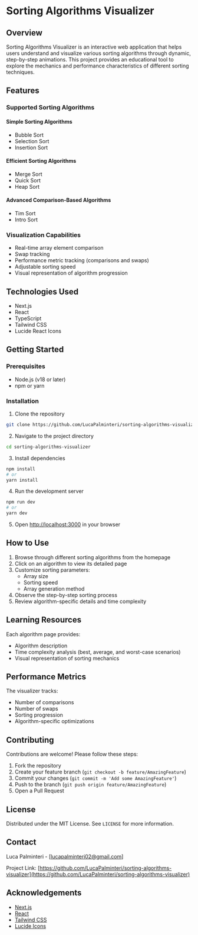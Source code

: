 # Sorting Algorithms Visualizer

## Overview

Sorting Algorithms Visualizer is an interactive web application that helps users understand and visualize various sorting algorithms through dynamic, step-by-step animations. This project provides an educational tool to explore the mechanics and performance characteristics of different sorting techniques.

## Features

### Supported Sorting Algorithms

#### Simple Sorting Algorithms
- Bubble Sort
- Selection Sort
- Insertion Sort

#### Efficient Sorting Algorithms
- Merge Sort
- Quick Sort
- Heap Sort

#### Advanced Comparison-Based Algorithms
- Tim Sort
- Intro Sort

### Visualization Capabilities
- Real-time array element comparison
- Swap tracking
- Performance metric tracking (comparisons and swaps)
- Adjustable sorting speed
- Visual representation of algorithm progression

## Technologies Used

- Next.js
- React
- TypeScript
- Tailwind CSS
- Lucide React Icons

## Getting Started

### Prerequisites
- Node.js (v18 or later)
- npm or yarn

### Installation

1. Clone the repository
```bash
git clone https://github.com/LucaPalminteri/sorting-algorithms-visualizer.git
```

2. Navigate to the project directory
```bash
cd sorting-algorithms-visualizer
```

3. Install dependencies
```bash
npm install
# or
yarn install
```

4. Run the development server
```bash
npm run dev
# or
yarn dev
```

5. Open [http://localhost:3000](http://localhost:3000) in your browser

## How to Use

1. Browse through different sorting algorithms from the homepage
2. Click on an algorithm to view its detailed page
3. Customize sorting parameters:
   - Array size
   - Sorting speed
   - Array generation method
4. Observe the step-by-step sorting process
5. Review algorithm-specific details and time complexity

## Learning Resources

Each algorithm page provides:
- Algorithm description
- Time complexity analysis (best, average, and worst-case scenarios)
- Visual representation of sorting mechanics

## Performance Metrics

The visualizer tracks:
- Number of comparisons
- Number of swaps
- Sorting progression
- Algorithm-specific optimizations

## Contributing

Contributions are welcome! Please follow these steps:

1. Fork the repository
2. Create your feature branch (`git checkout -b feature/AmazingFeature`)
3. Commit your changes (`git commit -m 'Add some AmazingFeature'`)
4. Push to the branch (`git push origin feature/AmazingFeature`)
5. Open a Pull Request

## License

Distributed under the MIT License. See `LICENSE` for more information.

## Contact

Luca Palminteri - [lucapalminteri02@gmail.com]

Project Link: [https://github.com/LucaPalminteri/sorting-algorithms-visualizer](https://github.com/LucaPalminteri/sorting-algorithms-visualizer)

## Acknowledgements

- [Next.js](https://nextjs.org/)
- [React](https://reactjs.org/)
- [Tailwind CSS](https://tailwindcss.com/)
- [Lucide Icons](https://lucide.dev/)
